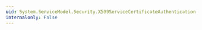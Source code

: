 ```yaml
---
uid: System.ServiceModel.Security.X509ServiceCertificateAuthentication.CustomCertificateValidator
internalonly: False
---
```

